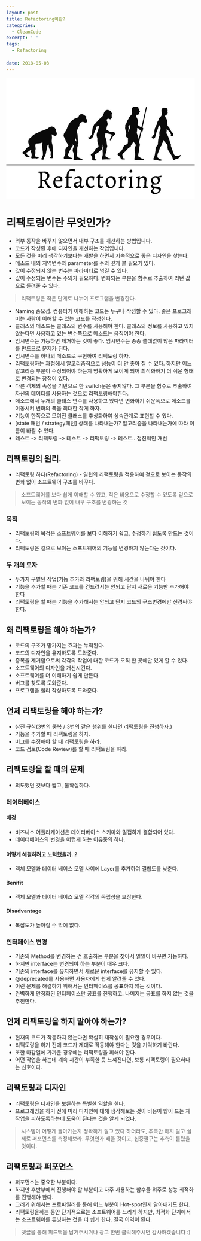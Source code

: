 ```yaml
---
layout: post
title: Refactoring이란?
categories:
  - CleanCode
excerpt: ' '
tags:
  - Refactoring

date: 2018-05-03
---
```

![No Image](/assets/posts/20180503/refactoring.jpg)

# 리팩토링이란 무엇인가?
- 외부 동작을 바꾸지 않으면서 내부 구조를 개선하는 방법입니다.
- 코드가 작성된 후에 디자인을 개선하는 작업입니다.
- 모든 것을 미리 생각하기보다는 개발을 하면서 지속적으로 좋은 디자인을 찾는다.
- 메소드 내의 지역변수와 parameter를 주의 깊게 볼 필요가 있다.
- 값이 수정되지 않는 변수는 파라미터로 넘길 수 있다.
- 값이 수정되는 변수는 주의가 필요하다. 변화되는 부분을 함수로 추출하여 리턴 값으로 돌려줄 수 있다.

> 리팩토링은 작은 단계로 나누어 프로그램을 변경한다.

- Naming 중요성. 컴퓨터가 이해하는 코드는 누구나 작성할 수 있다. 좋은 프로그래머는 사람이 이해할 수 있는 코드를 작성한다.
- 클래스의 메소드는 클래스의 변수를 사용해야 한다. 클래스의 정보를 사용하고 있지 않는다면 사용하고 있는 변수쪽으로 메소드는 움직여야 한다.
- 임시변수는 가능하면 제거하는 것이 좋다. 임시변수는 종종 쓸데없이 많은 파라미터를 만드므로 문제가 된다.
- 임시변수를 하나의 메소드로 구현하여 리팩토링 하자.
- 리팩토링하는 과정에서 알고리즘적으로 성능이 더 안 좋아 질 수 있다. 하지만 어느 알고리즘 부분이 수정되어야 하는지 명확하게 보이게 되어 최적화하기 더 쉬운 형태로 변경되는 장점이 있다.
- 다른 객체의 속성을 기반으로 한 switch문은 좋지않다. 그 부분을 함수로 추출하여 자신의 데이터를 사용하는 것으로 리팩토링해야한다.
- 메소드에서 두개의 클래스 변수를 사용하고 있다면 변화하기 쉬운쪽으로 메소드를 이동시켜 변화의 폭을 최대한 작게 하자.
- 기능이 한쪽으로 모여진 클래스를 추상화하여 상속관계로 표현할 수 있다. 
- [state 패턴 / strategy패턴] 상태를 나타내는가? 알고리즘을 나타내는가에 따라 이름이 바뀔 수 있다.
- 테스트 -> 리팩토링 -> 테스트 -> 리팩토링 -> 테스트.. 점진적인 개선


## 리팩토링의 원리.
- 리팩토링 하다(Refactoring) - 일련의 리팩토링을 적용하여 겉으로 보이는 동작의 변화 없이 소프트웨어 구조를 바꾸다.
> 소프트웨어를 보다 쉽게 이해할 수 있고, 적은 비용으로 수정할 수 있도록 겉으로 보이는 동작의 변화 없이 내부 구조를 변경하는 것

### 목적
- 리팩토링의 목적은 소프트웨어를 보다 이해하기 쉽고, 수정하기 쉽도록 만드는 것이다.
- 리팩토링은 겉으로 보이는 소프트웨어의 기능을 변경하지 않는다는 것이다.

### 두 개의 모자
- 두가지 구별된 작업(기능 추가와 리팩토링)을 위해 시간을 나눠야 한다
- 기능을 추가할 때는 기존 코드를 건드려서는 안되고 단지 새로운 기능만 추가해야 한다
- 리팩토링을 할 때는 기능을 추가해서는 안되고 단지 코드의 구조변경에만 신경써야 한다.


## 왜 리팩토링을 해야 하는가?
- 코드의 구조가 망가지는 효과는 누적된다.
- 코드의 디자인을 유지하도록 도와준다.
- 중복을 제거함으로써 각각의 작업에 대한 코드가 오직 한 곳에만 있게 할 수 있다.
- 소프트웨어의 디자인을 개선시킨다.
- 소프트웨어를 더 이해하기 쉽게 만든다.
- 버그를 찾도록 도와준다.
- 프로그램을 빨리 작성하도록 도와준다.

## 언제 리팩토링을 해야 하는가?
- 삼진 규칙(3번의 중복 / 3번의 같은 행위를 한다면 리팩토링을 진행하자.)
- 기능을 추가할 때 리팩토링을 하자.
- 버그를 수정해야 할 때 리팩토링을 하라.
- 코드 검토(Code Review)를 할 때 리팩토링을 하라.

## 리팩토링을 할 때의 문제
- 의도했던 것보다 짧고, 불확실하다.

### 데이터베이스
#### 배경
- 비즈니스 어플리케이션은 데이터베이스 스키마와 밀접하게 결합되어 있다.
- 데이터베이스의 변경을 어렵게 하는 이유중의 하나.

#### 어떻게 해결하려고 노력했을까..?
- 객체 모델과 데이터 베이스 모델 사이에 Layer를 추가하여 결합도를 낮춘다.

#### Benifit
- 객체 모델과 데이터 베이스 모델 각각의 독립성을 보장한다.

#### Disadvantage
- 복잡도가 높아질 수 밖에 없다.


### 인터페이스 변경
- 기존의 Method를 변경하는 건 호출하는 부분을 찾아서 일일이 바꾸면 가능하다.
- 하지만 interface는 변경되야 하는 부분이 매우 크다.
- 기존의 interface를 유지하면서 새로운 interface를 유지할 수 있다.
- @deprecated를 사용하면 사용자에게 쉽게 알려줄 수 있다.
- 이런 문제를 해결하기 위해서는 인터페이스를 공표하지 않는 것이다.
- 완벽하게 안정화된 인터페이스만 공표를 진행하고. 나머지는 공표를 하지 않는 것을 추천한다.

## 언제 리팩토링을 하지 말아야 하는가?
- 현재의 코드가 작동하지 않는다면 확실히 재작성이 필요한 경우이다.
- 리팩토링을 하기 전에 코드가 제대로 작동해야 한다는 것을 기억하기 바란다.
- 또한 마감일에 가까운 경우에는 리팩토링을 피해야 한다.
- 어떤 작업을 하는데 계속 시간이 부족한 듯 느껴진다면, 보통 리팩토링이 필요하다는 신호이다.

## 리팩토링과 디자인
- 리팩토링은 디자인을 보완하는 특별한 역할을 한다.
- 프로그래밍을 하기 전에 미리 디자인에 대해 생각해보는 것이 비용이 많이 드는 재작업을 피하도록하는데 도움이 된다는 것을 알게 되었다.

> 시스템이 어떻게 돌아가는지 정확하게 알고 있다 하더라도, 추측만 하지 말고 실제로 퍼포먼스를 측정해보라. 무엇인가 배울 것이고, 십중팔구는 추측이 틀렸을 것이다.

## 리팩토링과 퍼포먼스
- 퍼포먼스는 중요한 부분이다.
- 하지만 후반부에서 진행해야 할 부분이고 자주 사용하는 함수들 위주로 성능 최적화를 진행해야 한다.
- 그러기 위해서는 프로파일러를 통해 어느 부분이 Hot-spot인지 알아내기도 한다.
- 리팩토링을하는 동안 단기적으로는 소프트웨어를 느리게 하지만, 최적화 단계에서는 소프트웨어를 튜닝하는 것을 더 쉽게 한다. 결국 이익이 된다.


> 댓글을 통해 피드백을 남겨주시거나 광고 한번 클릭해주시면 감사하겠습니다 :)